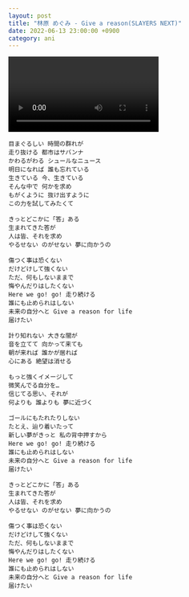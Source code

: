 ```yaml
---
layout: post
title: "林原 めぐみ - Give a reason(SLAYERS NEXT)"
date: 2022-06-13 23:00:00 +0900
category: ani
---
```


<div class="video-container">
    <video id="player" class="video-js vjs-default-skin vjs-big-play-centered" data-json="/public/json/ani/林原 めぐみ - Give a reason(SLAYERS NEXT).json"></video>
</div>

```
目まぐるしい 時間の群れが
走り抜ける 都市はサバンナ
かわるがわる シュールなニュース
明日になれば 誰も忘れている
生きている 今、生きている
そんな中で 何かを求め
もがくように 抜け出すように
この力を試してみたくて

きっとどこかに「答」ある
生まれてきた答が
人は皆、それを求め
やるせない のがせない 夢に向かうの

傷つく事は恐くない
だけどけして強くない
ただ、何もしないままで
悔やんだりはしたくない
Here we go! go! 走り続ける
誰にも止められはしない
未来の自分へと Give a reason for life
届けたい

計り知れない 大きな闇が
音を立てて 向かって来ても
朝が来れば 誰かが居れば
心にある 絶望は消せる

もっと強くイメージして
微笑んでる自分を…
信じてる思い、それが
何よりも 誰よりも 夢に近づく

ゴールにもたれたりしない
たとえ、辿り着いたって
新しい夢がきっと 私の背中押すから
Here we go! go! 走り続ける
誰にも止められはしない
未来の自分へと Give a reason for life
届けたい

きっとどこかに「答」ある
生まれてきた答が
人は皆、それを求め
やるせない のがせない 夢に向かうの

傷つく事は恐くない
だけどけして強くない
ただ、何もしないままで
悔やんだりはしたくない
Here we go! go! 走り続ける
誰にも止められはしない
未来の自分へと Give a reason for life
届けたい
```